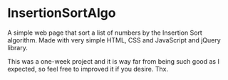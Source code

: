 # InsertionSortAlgo
A simple web page that sort a list of numbers by the Insertion Sort algorithm. Made with very simple HTML, CSS and JavaScript and jQuery library.

This was a one-week project and it is way far from being such good as I expected, so feel free to improved it if you desire.
Thx.
